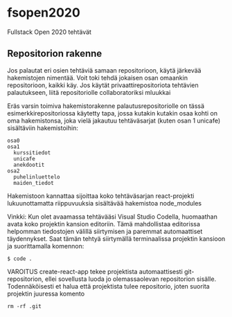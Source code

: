 # fsopen2020
Fullstack Open 2020 tehtävät

## Repositorion rakenne
Jos palautat eri osien tehtäviä samaan repositorioon, käytä järkevää hakemistojen nimentää. Voit toki tehdä jokaisen osan omaankin repositorioon, kaikki käy. Jos käytät privaattirepositoriota tehtävien palautukseen, liitä repositoriolle collaboratoriksi mluukkai

Eräs varsin toimiva hakemistorakenne palautusrepositoriolle on tässä esimerkkirepositoriossa käytetty tapa, jossa kutakin kutakin osaa kohti on oma hakemistonsa, joka vielä jakautuu tehtäväsarjat (kuten osan 1 unicafe) sisältäviin hakemistoihin:
```
osa0
osa1
  kurssitiedot
  unicafe
  anekdootit
osa2
  puhelinluettelo
  maiden_tiedot
```
Hakemistoon kannattaa sijoittaa koko tehtäväsarjan react-projekti lukuunottamatta riippuvuuksia sisältävää hakemistoa node_modules

Vinkki: Kun olet avaamassa tehtävääsi Visual Studio Codella, huomaathan avata koko projektin kansion editoriin. Tämä mahdollistaa editorissa helpomman tiedostojen välillä siirtymisen ja paremmat automaattiset täydennykset. Saat tämän tehtyä siirtymällä terminaalissa projektin kansioon ja suorittamalla komennon:

``` $ code . ```

VAROITUS create-react-app tekee projektista automaattisesti git-repositorion, ellei sovellusta luoda jo olemassaolevan repositorion sisälle. Todennäköisesti et halua että projektista tulee repositorio, joten suorita projektin juuressa komento

``` rm -rf .git ```